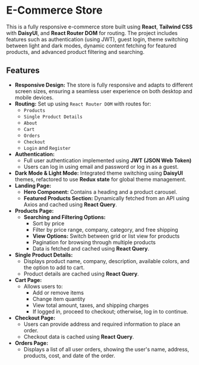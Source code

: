 # E-Commerce Store

This is a fully responsive e-commerce store built using **React**, **Tailwind CSS** with **DaisyUI**, and **React Router DOM** for routing. The project includes features such as authentication (using JWT), guest login, theme switching between light and dark modes, dynamic content fetching for featured products, and advanced product filtering and searching.

## Features

- **Responsive Design:** The store is fully responsive and adapts to different screen sizes, ensuring a seamless user experience on both desktop and mobile devices.
- **Routing:** Set up using `React Router DOM` with routes for:
  - `Products`
  - `Single Product Details`
  - `About`
  - `Cart`
  - `Orders`
  - `Checkout`
  - `Login` and `Register`
- **Authentication:** 
  - Full user authentication implemented using **JWT (JSON Web Token)**
  - Users can log in using email and password or log in as a guest.
- **Dark Mode & Light Mode:** Integrated theme switching using **DaisyUI** themes, refactored to use **Redux state** for global theme management.
- **Landing Page:**
  - **Hero Component:** Contains a heading and a product carousel.
  - **Featured Products Section:** Dynamically fetched from an API using Axios and cached using **React Query**.
- **Products Page:**
  - **Searching and Filtering Options:**
    - Sort by price
    - Filter by price range, company, category, and free shipping
    - **View Options:** Switch between grid or list view for products
    - Pagination for browsing through multiple products
    - Data is fetched and cached using **React Query**.
- **Single Product Details:**
  - Displays product name, company, description, available colors, and the option to add to cart.
  - Product details are cached using **React Query**.
- **Cart Page:**
  - Allows users to:
    - Add or remove items
    - Change item quantity
    - View total amount, taxes, and shipping charges
    - If logged in, proceed to checkout; otherwise, log in to continue.
- **Checkout Page:** 
  - Users can provide address and required information to place an order.
  - Checkout data is cached using **React Query**.
- **Orders Page:**
  - Displays a list of all user orders, showing the user's name, address, products, cost, and date of the order.
